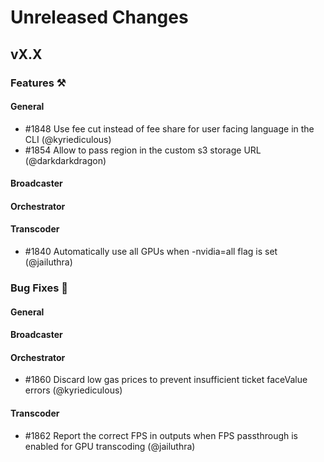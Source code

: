 # Unreleased Changes

## vX.X

### Features ⚒

#### General

- \#1848 Use fee cut instead of fee share for user facing language in the CLI (@kyriediculous)
- \#1854 Allow to pass region in the custom s3 storage URL (@darkdarkdragon)

#### Broadcaster

#### Orchestrator

#### Transcoder

- \#1840 Automatically use all GPUs when -nvidia=all flag is set (@jailuthra)

### Bug Fixes 🐞

#### General

#### Broadcaster

#### Orchestrator

- \#1860 Discard low gas prices to prevent insufficient ticket faceValue errors (@kyriediculous)

#### Transcoder

- \#1862 Report the correct FPS in outputs when FPS passthrough is enabled for GPU transcoding (@jailuthra)